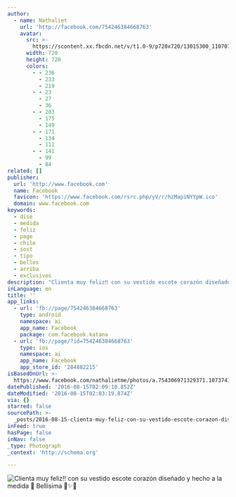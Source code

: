 ```yaml
---
author:
  - name: Nathaliet
    url: 'http://facebook.com/754246384668763'
    avatar:
      src: >-
        https://scontent.xx.fbcdn.net/v/t1.0-9/p720x720/13015300_1107078566052208_3261545458514360_n.jpg?oh=811cd2f9a33681c2a24723d1984a8cd1&oe=5857FCE7
      width: 720
      height: 720
      colors:
        - - 236
          - 233
          - 219
        - - 23
          - 27
          - 36
        - - 203
          - 175
          - 149
        - - 171
          - 134
          - 111
        - - 141
          - 99
          - 84
related: []
publisher:
  url: 'http://www.facebook.com'
  name: Facebook
  favicon: 'https://www.facebook.com/rsrc.php/yV/r/hzMapiNYYpW.ico'
  domain: www.facebook.com
keywords:
  - dise
  - medida
  - feliz
  - page
  - chile
  - sost
  - tipo
  - bellos
  - arriba
  - exclusivos
description: "Clienta muy feliz‼️ con su vestido escote corazón diseñado y hecho a la medida \uD83D\uDC4C Bellisima \uD83D\uDD3A✨\uD83C\uDF1F"
inLanguage: en
title: ''
app_links:
  - url: 'fb://page/754246384668763'
    type: android
    namespace: ai
    app_name: Facebook
    package: com.facebook.katana
  - url: 'fb://page/?id=754246384668763'
    type: ios
    namespace: ai
    app_name: Facebook
    app_store_id: '284882215'
isBasedOnUrl: >-
  https://www.facebook.com/nathalietme/photos/a.754306971329371.1073741828.754246384668763/1107078566052208/?type=3&theater
datePublished: '2016-08-15T02:09:10.852Z'
dateModified: '2016-08-15T02:03:19.874Z'
via: {}
starred: false
sourcePath: >-
  _posts/2016-08-15-clienta-muy-feliz-con-su-vestido-escote-corazon-disenado-y.md
inFeed: true
hasPage: false
inNav: false
_type: Photograph
_context: 'http://schema.org'

---
```

![Clienta muy feliz‼️ con su vestido escote corazón diseñado y hecho a la medida  Bellisima ✨](https://scontent.xx.fbcdn.net/v/t1.0-9/p720x720/13015300_1107078566052208_3261545458514360_n.jpg?oh=811cd2f9a33681c2a24723d1984a8cd1&oe=5857FCE7)